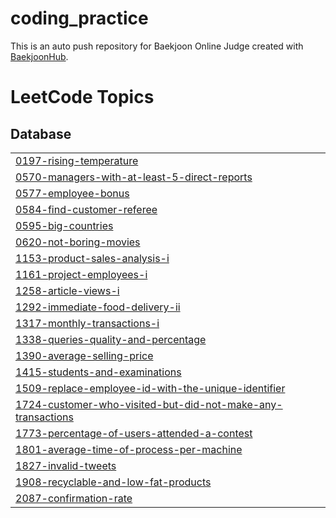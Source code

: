 # coding_practice
This is an auto push repository for Baekjoon Online Judge created with [BaekjoonHub](https://github.com/BaekjoonHub/BaekjoonHub).

<!---LeetCode Topics Start-->
# LeetCode Topics
## Database
|  |
| ------- |
| [0197-rising-temperature](https://github.com/star-pooh/coding_practice/tree/master/0197-rising-temperature) |
| [0570-managers-with-at-least-5-direct-reports](https://github.com/star-pooh/coding_practice/tree/master/0570-managers-with-at-least-5-direct-reports) |
| [0577-employee-bonus](https://github.com/star-pooh/coding_practice/tree/master/0577-employee-bonus) |
| [0584-find-customer-referee](https://github.com/star-pooh/coding_practice/tree/master/0584-find-customer-referee) |
| [0595-big-countries](https://github.com/star-pooh/coding_practice/tree/master/0595-big-countries) |
| [0620-not-boring-movies](https://github.com/star-pooh/coding_practice/tree/master/0620-not-boring-movies) |
| [1153-product-sales-analysis-i](https://github.com/star-pooh/coding_practice/tree/master/1153-product-sales-analysis-i) |
| [1161-project-employees-i](https://github.com/star-pooh/coding_practice/tree/master/1161-project-employees-i) |
| [1258-article-views-i](https://github.com/star-pooh/coding_practice/tree/master/1258-article-views-i) |
| [1292-immediate-food-delivery-ii](https://github.com/star-pooh/coding_practice/tree/master/1292-immediate-food-delivery-ii) |
| [1317-monthly-transactions-i](https://github.com/star-pooh/coding_practice/tree/master/1317-monthly-transactions-i) |
| [1338-queries-quality-and-percentage](https://github.com/star-pooh/coding_practice/tree/master/1338-queries-quality-and-percentage) |
| [1390-average-selling-price](https://github.com/star-pooh/coding_practice/tree/master/1390-average-selling-price) |
| [1415-students-and-examinations](https://github.com/star-pooh/coding_practice/tree/master/1415-students-and-examinations) |
| [1509-replace-employee-id-with-the-unique-identifier](https://github.com/star-pooh/coding_practice/tree/master/1509-replace-employee-id-with-the-unique-identifier) |
| [1724-customer-who-visited-but-did-not-make-any-transactions](https://github.com/star-pooh/coding_practice/tree/master/1724-customer-who-visited-but-did-not-make-any-transactions) |
| [1773-percentage-of-users-attended-a-contest](https://github.com/star-pooh/coding_practice/tree/master/1773-percentage-of-users-attended-a-contest) |
| [1801-average-time-of-process-per-machine](https://github.com/star-pooh/coding_practice/tree/master/1801-average-time-of-process-per-machine) |
| [1827-invalid-tweets](https://github.com/star-pooh/coding_practice/tree/master/1827-invalid-tweets) |
| [1908-recyclable-and-low-fat-products](https://github.com/star-pooh/coding_practice/tree/master/1908-recyclable-and-low-fat-products) |
| [2087-confirmation-rate](https://github.com/star-pooh/coding_practice/tree/master/2087-confirmation-rate) |
<!---LeetCode Topics End-->